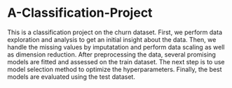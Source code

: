 # A-Classification-Project
This is a classification project on the churn dataset. First, we perform data exploration and analysis to get an initial insight about the data. Then, we handle the missing values by imputatation and perform data scaling as well as dimension reduction. After preprocessing the data, several promising models are fitted and assessed on the train dataset. The next step is to use model selection method to optimize the hyperparameters. Finally, the best models are evaluated using the test dataset.
